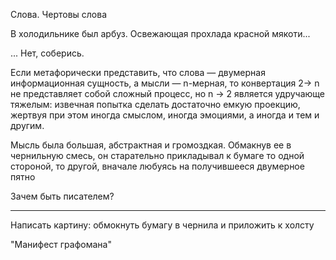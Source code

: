 Слова. Чертовы слова

В холодильнике был арбуз. Освежающая прохлада красной мякоти...

... Нет, соберись.

Если метафорически представить, что слова — двумерная информационная сущность, а мысли — n-мерная, то конвертация 2-> n не представляет собой сложный процесс, но n -> 2 является удручающе тяжелым: извечная попытка сделать достаточно емкую проекцию, жертвуя при этом иногда смыслом, иногда эмоциями, а иногда и тем и другим.

Мысль была большая, абстрактная и громоздкая. Обмакнув ее в чернильную смесь, он старательно прикладывал к бумаге то одной стороной, то другой, вначале любуясь на получившееся двумерное пятно

Зачем быть писателем? 


----

Написать картину: обмокнуть бумагу в чернила и приложить к холсту

"Манифест графомана"